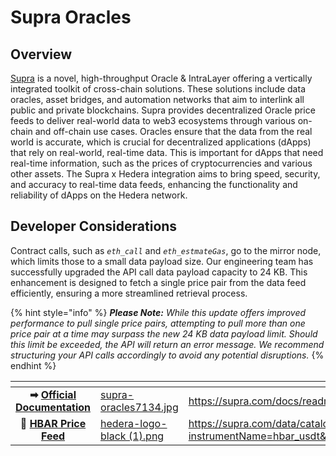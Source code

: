 # Supra Oracles

## Overview

[Supra](https://supra.com/) is a novel, high-throughput Oracle & IntraLayer offering a vertically integrated toolkit of cross-chain solutions. These solutions include data oracles, asset bridges, and automation networks that aim to interlink all public and private blockchains. Supra provides decentralized Oracle price feeds to deliver real-world data to web3 ecosystems through various on-chain and off-chain use cases. Oracles ensure that the data from the real world is accurate, which is crucial for decentralized applications (dApps) that rely on real-world, real-time data. This is important for dApps that need real-time information, such as the prices of cryptocurrencies and various other assets. The Supra x Hedera integration aims to bring speed, security, and accuracy to real-time data feeds, enhancing the functionality and reliability of dApps on the Hedera network.

## **Developer Considerations**

Contract calls, such as _`eth_call`_ and _`eth_estmateGas`_, go to the mirror node, which limits those to a small data payload size. Our engineering team has successfully upgraded the API call data payload capacity to 24 KB. This enhancement is designed to fetch a single price pair from the data feed efficiently, ensuring a more streamlined retrieval process.

{% hint style="info" %}
_**Please Note:** While this update offers improved performance to pull single price pairs, attempting to pull more than one price pair at a time may surpass the new 24 KB data payload limit. Should this limit be exceeded, the API will return an error message. We recommend structuring your API calls accordingly to avoid any potential disruptions._
{% endhint %}

<table data-card-size="large" data-view="cards" data-full-width="false"><thead><tr><th align="center"></th><th data-hidden data-card-cover data-type="files"></th><th data-hidden data-card-target data-type="content-ref"></th></tr></thead><tbody><tr><td align="center"><strong>➡</strong> <a href="https://supra.com/docs/readme/"><strong>Official Documentation</strong></a></td><td><a href="../.gitbook/assets/supra-oracles7134.jpg">supra-oracles7134.jpg</a></td><td><a href="https://supra.com/docs/readme/">https://supra.com/docs/readme/</a></td></tr><tr><td align="center"><strong>🔮</strong> <a href="https://supra.com/data/catalog/details?instrumentName=hbar_usdt&#x26;providerName=supra"><strong>HBAR Price Feed</strong></a></td><td><a href="../.gitbook/assets/hedera-logo-black (1).png">hedera-logo-black (1).png</a></td><td><a href="https://supra.com/data/catalog/details?instrumentName=hbar_usdt&#x26;providerName=supra">https://supra.com/data/catalog/details?instrumentName=hbar_usdt&providerName=supra</a></td></tr></tbody></table>
